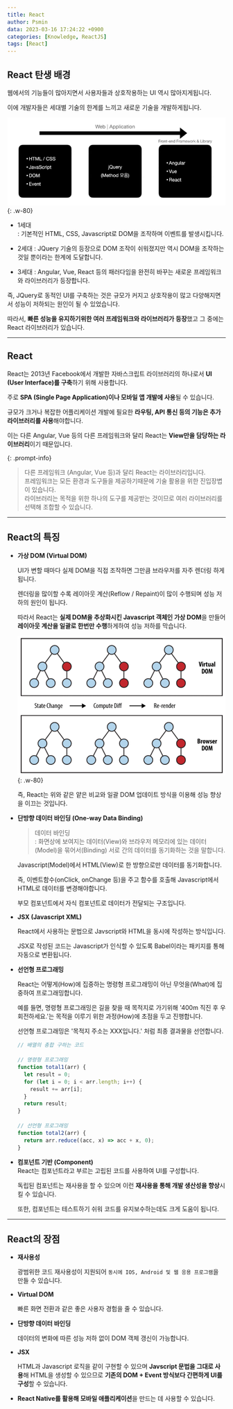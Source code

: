 ```yaml
---
title: React
author: Psmin
data: 2023-03-16 17:24:22 +0900
categories: [Knowledge, ReactJS]
tags: [React]
---
```


## React 탄생 배경

웹에서의 기능들이 많아지면서 사용자들과 상호작용하는 UI 역시 많아지게됩니다.

이에 개발자들은 세대별 기술의 한계를 느끼고 새로운 기술을 개발하게됩니다.

![Web-Application](/assets/img/web-application.png){: .w-80}

- 1세대  
  : 기본적인 HTML, CSS, Javascript로 DOM을 조작하며 이벤트를 발생시킵니다.

- 2세대
  : JQuery 기술의 등장으로 DOM 조작이 쉬워졌지만 역시 DOM을 조작하는 것일 뿐이라는 한계에 도달합니다.

- 3세대
  : Angular, Vue, React 등의 패러다임을 완전히 바꾸는 새로운 프레임워크와 라이브러리가 등장합니다.

즉, JQuery로 동적인 UI를 구축하는 것은 규모가 커지고 상호작용이 많고 다양해지면서 성능이 저하되는 원인이 될 수 있었습니다.

따라서, **빠른 성능을 유지하기위한 여러 프레임워크와 라이브러리가 등장**했고 그 중에는 React 라이브러리가 있습니다.

---

## React

React는 2013년 Facebook에서 개발한 자바스크립트 라이브러리의 하나로서 **UI (User Interface)를 구축**하기 위해 사용합니다.

주로 **SPA (Single Page Application)이나 모바일 앱 개발에 사용**될 수 있습니다.

규모가 크거나 복잡한 어플리케이션 개발에 필요한 **라우팅, API 통신 등의 기능은 추가 라이브러리를 사용**해야합니다.

이는 다른 Angular, Vue 등의 다른 프레임워크와 달리 React는 **View만을 담당하는 라이브러리**이기 때문입니다.

{: .prompt-info}

> 다른 프레임워크 (Angular, Vue 등)과 달리 React는 라이브러리입니다.  
> 프레임워크는 모든 환경과 도구들을 제공하기때문에 기술 활용을 위한 진입장볍이 있습니다.  
> 라이브러리는 목적을 위한 하나의 도구를 제공받는 것이므로 여러 라이브러리를 선택해 조합할 수 있습니다.

---

## React의 특징

- **가상 DOM (Virtual DOM)**

  UI가 변할 때마다 실제 DOM을 직접 조작하면 그만큼 브라우저를 자주 렌더링 하게됩니다.

  렌더링을 많이할 수록 레이아웃 계산(Reflow / Repaint)이 많이 수행되며 성능 저하의 원인이 됩니다.

  따라서 React는 **실제 DOM을 추상화시킨 Javascript 객체인 가상 DOM**을 만들어 **레이아웃 계산을 일괄로 한번만 수행**하게하여 성능 저하를 막습니다.

  ![virtual-dom](/assets/img/virtual-dom.png){: .w-80}

  즉, React는 위와 같은 얕은 비교와 일괄 DOM 업데이트 방식을 이용해 성능 향상을 이끄는 것입니다.

- **단방향 데이터 바인딩 (One-way Data Binding)**

  > 데이터 바인딩  
  > : 화면상에 보여지는 데이터(View)와 브라우저 메모리에 있는 데이터(Model)을 묶어서(Binding) 서로 간의 데이터를 동기화하는 것을 말합니다.

  Javascript(Model)에서 HTML(View)로 한 방향으로만 데이터를 동기화합니다.

  즉, 이벤트함수(onClick, onChange 등)을 주고 함수를 호출해 Javascript에서 HTML로 데이터를 변경해야합니다.

  부모 컴포넌트에서 자식 컴포넌트로 데이터가 전달되는 구조입니다.

- **JSX (Javascript XML)**

  React에서 사용하는 문법으로 Javscript와 HTML을 동시에 작성하는 방식입니다.

  JSX로 작성된 코드는 Javascript가 인식할 수 있도록 Babel이라는 패키지를 통해 자동으로 변환됩니다.

- **선언형 프로그래밍**

  React는 어떻게(How)에 집중하는 명령형 프로그래밍이 아닌 무엇을(What)에 집중하여 프로그래밍합니다.

  예를 들면, 명령형 프로그래밍은 길을 찾을 때 목적지로 가기위해 '400m 직진 후 우회전하세요.'는 목적을 이루기 위한 과정(How)에 초점을 두고 진행합니다.

  선언형 프로그래밍은 '목적지 주소는 XXX입니다.' 처럼 최종 결과물을 선언합니다.

  ```js
  // 배열의 총합 구하는 코드

  // 명령형 프로그래밍
  function total1(arr) {
    let result = 0;
    for (let i = 0; i < arr.length; i++) {
      result += arr[i];
    }
    return result;
  }

  // 선언형 프로그래밍
  function total2(arr) {
    return arr.reduce((acc, x) => acc + x, 0);
  }
  ```

- **컴포넌트 기반 (Component)**  
  React는 컴포넌트라고 부르는 고립된 코드를 사용하여 UI를 구성합니다.

  독립된 컴포넌트는 재사용을 할 수 있으며 이런 **재사용을 통해 개발 생산성을 향상**시킬 수 있습니다.

  또한, 컴포넌트는 테스트하기 쉬워 코드를 유지보수하는데도 크게 도움이 됩니다.

---

## React의 장점

- **재사용성**

  광범위한 코드 재사용성이 지원되어 `동시에 IOS, Android 및 웹 응용 프로그램`을 만들 수 있습니다.

- **Virtual DOM**

  빠른 화면 전환과 같은 좋은 사용자 경험을 줄 수 있습니다.

- **단방향 데이터 바인딩**

  데이터의 변화에 따른 성능 저하 없이 DOM 객체 갱신이 가능합니다.

- **JSX**

  HTML과 Javascript 로직을 같이 구현할 수 있으며 **Javscript 문법을 그대로 사용**해 HTML을 생성할 수 있으므로 **기존의 DOM + Event 방식보다 간편하게 UI를 구성**할 수 있습니다.

- **React Native를 활용해 모바일 애플리케이션**을 만드는 데 사용할 수 있습니다.
